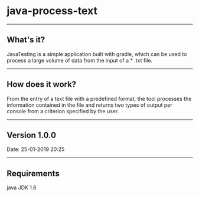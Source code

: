 # java-process-text
----------
What's it? 
----------

JavaTesting is a simple application built with gradle, which can be used to process a large volume of data from the input of a * .txt file.


----------
How does it work? 
----------

From the entry of a text file with a predefined format, the tool processes the information contained in the file and returns two types of output per console from a criterion specified by the user.


----------
Version 1.0.0
---------

Date: 25-01-2019 20:25


----------
Requirements 
----------

java JDK 1.6
